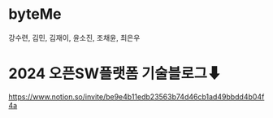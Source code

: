 # byteMe
강수련, 김민, 김재이, 윤소진, 조채윤, 최은우

# 2024 오픈SW플랫폼 기술블로그⬇
https://www.notion.so/invite/be9e4b11edb23563b74d46cb1ad49bbdd4b04f4a
